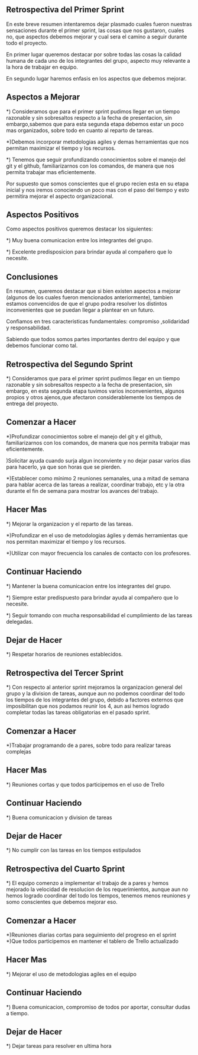 
##       Retrospectiva del Primer Sprint
    
En este breve resumen intentaremos dejar plasmado cuales fueron nuestras sensaciones durante el primer sprint, las cosas que nos gustaron, cuales no, que aspectos debemos mejorar y cual sera el camino a seguir durante todo el proyecto.

En primer lugar queremos destacar por sobre todas las cosas la calidad humana de cada uno de los integrantes del grupo, aspecto muy relevante a la hora de trabajar en equipo.

En segundo lugar haremos enfasis en los aspectos que debemos mejorar.
## Aspectos a Mejorar

*) Consideramos que para el primer sprint pudimos llegar en un tiempo razonable y sin sobresaltos respecto a la fecha de presentacion, sin embargo,sabemos que para esta segunda etapa debemos estar un poco mas organizados, sobre todo en cuanto al reparto de tareas.

*)Debemos incorporar metodologias agiles y demas herramientas que nos permitan maximizar el tiempo y los recursos.

*) Tenemos que seguir profundizando conocimientos sobre el manejo del git y el github, familiarizarnos con los comandos, de manera que nos permita trabajar mas eficientemente.

Por supuesto que somos conscientes que el grupo recien esta en su etapa inicial y nos iremos conociendo un poco mas con el paso del tiempo y esto permitira mejorar el aspecto organizacional.
## Aspectos Positivos

Como aspectos positivos queremos destacar los siguientes:

*) Muy buena comunicacion entre los integrantes del grupo.

*) Excelente predisposicion para brindar ayuda al compañero que lo necesite.

## Conclusiones

En resumen, queremos destacar que si bien existen aspectos a mejorar (algunos de los cuales fueron mencionados anteriormente), tambien estamos convencidos de que el grupo podra resolver los distintos inconvenientes que se puedan llegar a plantear en un futuro.

Confiamos en tres caracteristicas fundamentales: compromiso ,solidaridad y responsabilidad.
 
Sabiendo que todos somos partes importantes dentro del equipo y que debemos funcionar como tal.

## Retrospectiva del Segundo Sprint

*) Consideramos que para el primer sprint pudimos llegar en un tiempo razonable y sin sobresaltos respecto a la fecha de presentacion, sin embargo, en esta segunda etapa tuvimos varios inconvenientes, algunos propios y otros ajenos,que afectaron considerablemente los tiempos de entrega del proyecto.
## Comenzar a Hacer

*)Profundizar conocimientos sobre el manejo del git y el github, familiarizarnos con los comandos, de manera que nos permita trabajar mas eficientemente.

)Solicitar ayuda cuando surja algun inconviente y no dejar pasar varios dias para hacerlo, ya que son horas que se pierden.

*)Establecer como mínimo 2 reuniones semanales, una a mitad de semana para hablar acerca de las tareas a realizar, coordinar trabajo, etc  y la otra durante el fin de semana para mostrar los avances del trabajo.
## Hacer Mas

*) Mejorar la organizacion y el reparto de las tareas.

*)Profundizar en el uso de metodologias ágiles y demás herramientas que nos permitan maximizar el tiempo y los recursos.

*)Utilizar con mayor frecuencia los canales de contacto con los profesores.
## Continuar Haciendo



*) Mantener la buena comunicacion entre los integrantes del grupo.

*) Siempre estar predispuesto para brindar ayuda al compañero que lo necesite.

*) Seguir tomando con mucha responsabilidad el cumplimiento de las tareas delegadas.


## Dejar de Hacer

*) Respetar horarios de reuniones establecidos.


## Retrospectiva del Tercer Sprint

*) Con respecto al anterior sprint mejoramos la organizacion general del grupo y la division de tareas, aunque aun no podemos coordinar del todo los tiempos de los integrantes del grupo, debido a factores externos que imposibilitan que nos podamos reunir los 4, aun asi hemos logrado completar todas las tareas obligatorias en el pasado sprint.

## Comenzar a Hacer

*)Trabajar programando de a pares, sobre todo para realizar tareas complejas

## Hacer Mas

*) Reuniones cortas y que todos participemos en el uso de Trello

## Continuar Haciendo

*) Buena comunicacion y division de tareas

## Dejar de Hacer

*) No cumplir con las tareas en los tiempos estipulados

## Retrospectiva del Cuarto Sprint

*) El equipo comenzo a implementar el trabajo de a pares y hemos mejorado la velocidad de resolucion de los requerimientos, aunque
    aun no hemos logrado coordinar del todo los tiempos, tenemos menos reuniones y somo conscientes que debemos mejorar eso.
    
## Comenzar a Hacer

*)Reuniones diarias cortas para seguimiento del progreso en el sprint
*)Que todos participemos en mantener el tablero de Trello actualizado

## Hacer Mas

*) Mejorar el uso de metodologias agiles en el equipo

## Continuar Haciendo

*) Buena comunicacion, compromiso de todos por aportar, consultar dudas a tiempo.

## Dejar de Hacer

*) Dejar tareas para resolver en ultima hora